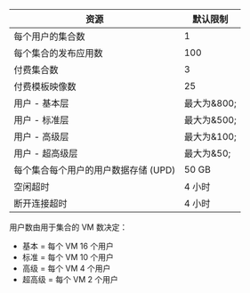 
| 资源 | 默认限制 |
| --- | --- |
| 每个用户的集合数 |1 |
| 每个集合的发布应用数 |100 |
| 付费集合数 |3 |
| 付费模板映像数 |25 |
| 用户 - 基本层 |最大为&800; |
| 用户 - 标准层 |最大为&500; |
| 用户 - 高级层 |最大为&100; |
| 用户 - 超高级层 |最大为&50; |
| 每个集合每个用户的用户数据存储 (UPD) |50 GB |
| 空闲超时 |4 小时 |
| 断开连接超时 |4 小时 |

用户数由用于集合的 VM 数决定：

* 基本 = 每个 VM 16 个用户
* 标准 = 每个 VM 10 个用户
* 高级 = 每个 VM 4 个用户
* 超高级 = 每个 VM 2 个用户

